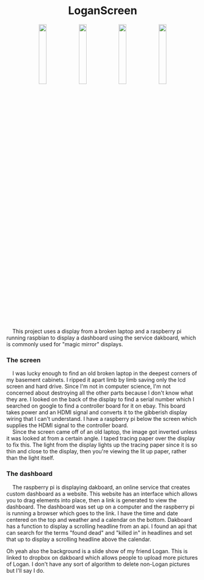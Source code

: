 <H1 align="center">LoganScreen</H1>
<p align="center"><img style="width: 20%" src="https://github.com/gdegidy/coolRoom/blob/main/loganScreen/images/IMG-1257.jpg">
<img style="width: 20%" src="https://github.com/gdegidy/coolRoom/blob/main/loganScreen/images/IMG-1265.jpg">
<img style="width: 20%" src="https://github.com/gdegidy/coolRoom/blob/main/loganScreen/images/IMG-1259.jpg">
<img style="width: 20%" src="https://github.com/gdegidy/coolRoom/blob/main/loganScreen/images/IMG-1261.jpg"></p>
<p>&nbsp;&nbsp;&nbsp;&nbsp;This project uses a display from a broken laptop and a raspberry pi running raspbian to display a dashboard using the service dakboard,
  which is commonly used for "magic mirror" displays.</p>
  <H3>The screen</H3>
  <p>&nbsp;&nbsp;&nbsp;&nbsp;I was lucky enough to find an old broken laptop in the deepest corners of my basement cabinets. I ripped it apart limb by limb saving only the lcd screen and
  hard drive. Since I'm not in computer science, I'm not concerned about destroying all the other parts because I don't know what they are. I looked on the back of the
  display to find a serial number which I searched on google to find a controller board for it on ebay. This board takes power and an HDMI signal and converts it to the 
  gibberish display wiring that I can't understand. I have a raspberry pi below the screen which supplies the HDMI signal to the controller board. <br>
   &nbsp;&nbsp;&nbsp;&nbsp;Since the screen came off of an old laptop, the image got inverted unless it was looked at from a certain angle. I taped tracing paper over the display to fix this.
   The light from the display lights up the tracing paper since it is so thin and close to the display, then you're viewing the lit up paper, rather than the light itself.</p>
  
  <H3>The dashboard</H3>
  <p>&nbsp;&nbsp;&nbsp;&nbsp;The raspberry pi is displaying dakboard, an online service that creates custom dashboard as a website. This website has an interface which allows you to drag elements 
  into place, then a link is generated to view the dashboard. The dashboard was set up on a computer and the raspberry pi is running a browser which goes to the link. I have
  the time and date centered on the top and weather and a calendar on the bottom. Dakboard has a function to display a scrolling headline from an api. I found an api that can
  search for the terms "found dead" and "killed in" in headlines and set that up to display a scrolling headline above the calendar. </p>
  
  <p>Oh yeah also the background is a slide show of my friend Logan. This is linked to dropbox on dakboard which allows people to upload more pictures of Logan.
      I don't have any sort of algorithm to delete non-Logan pictures but I'll say I do.</p>
